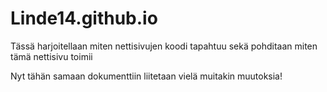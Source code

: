 # Linde14.github.io

Tässä harjoitellaan miten nettisivujen koodi tapahtuu
sekä pohditaan miten tämä nettisivu toimii

Nyt tähän samaan dokumenttiin liitetaan vielä muitakin muutoksia!
